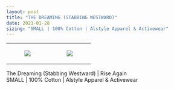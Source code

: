 ```yaml
---
layout: post
title: "THE DREAMING (STABBING WESTWARD)"
date: 2021-01-28
sizing: "SMALL | 100% Cotton | Alstyle Apparel & Activewear"
---
```




<table style="width:100%;"><tr><td style="vertical-align:top;">
      <figure class="tmblr-full" data-orig-height="2048" data-orig-width="1365" data-orig-src="https://concertshirts.netlify.app/shirts/0284/0284-01.jpg"><img src="https://64.media.tumblr.com/cfa314be9bfd7d66a8744830f160d24b/672ad280724b8085-38/s540x810/bcc40ccef0d0ca068b9fa430f5b1dcb4f1b51d1f.jpg" data-orig-height="2048" data-orig-width="1365" data-orig-src="https://concertshirts.netlify.app/shirts/0284/0284-01.jpg"/></figure></td>
    <td style="vertical-align:top;">
      <figure class="tmblr-full" data-orig-height="2048" data-orig-width="1365" data-orig-src="https://concertshirts.netlify.app/shirts/0284/0284-02.jpg"><img src="https://64.media.tumblr.com/2dc39eed74c21a85a12b17f643942252/672ad280724b8085-dc/s540x810/a15cff33142f08240b47f225ab672e9d021b2321.jpg" data-orig-height="2048" data-orig-width="1365" data-orig-src="https://concertshirts.netlify.app/shirts/0284/0284-02.jpg"/></figure></td>
  </tr></table><p>
  The Dreaming (Stabbing Westward) | Rise Again<br/>SMALL | 100% Cotton | Alstyle Apparel &amp; Activewear
</p>
